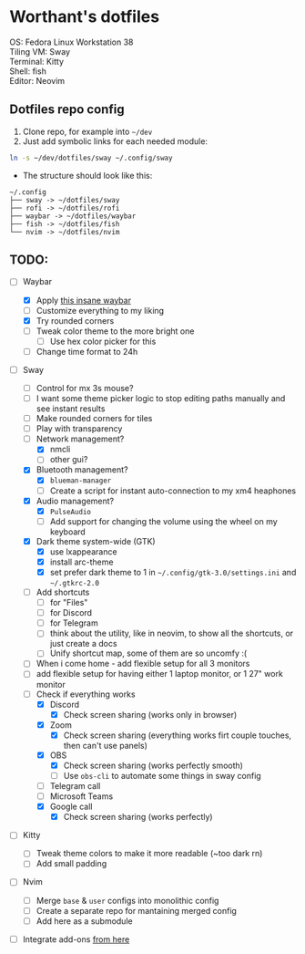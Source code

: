 # Worthant's dotfiles

OS: Fedora Linux Workstation 38  
Tiling VM: Sway  
Terminal: Kitty  
Shell: fish  
Editor: Neovim  

## Dotfiles repo config

1. Clone repo, for example into `~/dev`
2. Just add symbolic links for each needed module:

```bash
ln -s ~/dev/dotfiles/sway ~/.config/sway
```

- The structure should look like this:

```
~/.config
├── sway -> ~/dotfiles/sway
├── rofi -> ~/dotfiles/rofi
├── waybar -> ~/dotfiles/waybar
├── fish -> ~/dotfiles/fish
└── nvim -> ~/dotfiles/nvim
```

## TODO:

- [ ] Waybar
  - [x] Apply [this insane waybar](https://www.reddit.com/r/unixporn/comments/19csv7m/sway_fedora_sway_rice_new_wave_loving_this/)
  - [ ] Customize everything to my liking
  - [x] Try rounded corners
  - [ ] Tweak color theme to the more bright one
    - [ ] Use hex color picker for this
  - [ ] Change time format to 24h
- [ ] Sway
  - [ ] Control for mx 3s mouse?
  - [ ] I want some theme picker logic to stop editing paths manually and see instant results
  - [ ] Make rounded corners for tiles
  - [ ] Play with transparency
  - [ ] Network management?
    - [x] nmcli
    - [ ] other gui?
  - [x] Bluetooth management?
    - [x] `blueman-manager`
    - [ ] Create a script for instant auto-connection to my xm4 heaphones
  - [x] Audio management?
    - [x] `PulseAudio`
    - [ ] Add support for changing the volume using the wheel on my keyboard
  - [x] Dark theme system-wide (GTK)
    - [x] use lxappearance
    - [x] install arc-theme
    - [x] set prefer dark theme to 1 in `~/.config/gtk-3.0/settings.ini` and `~/.gtkrc-2.0`
  - [ ] Add shortcuts 
    - [ ] for "Files"
    - [ ] for Discord
    - [ ] for Telegram
    - [ ] think about the utility, like in neovim, to show all the shortcuts, or just create a docs
    - [ ] Unify shortcut map, some of them are so uncomfy :(
  - [ ] When i come home - add flexible setup for all 3 monitors
  - [ ] add flexible setup for having either 1 laptop monitor, or 1 27" work monitor
  - [ ] Check if everything works
    - [x] Discord
        - [x] Check screen sharing (works only in browser)
    - [x] Zoom
        - [x] Check screen sharing (everything works firt couple touches, then can't use panels)
    - [x] OBS
        - [x] Check screen sharing (works perfectly smooth)
        - [ ] Use `obs-cli` to automate some things in sway config
    - [ ] Telegram call
    - [ ] Microsoft Teams
    - [x] Google call
        - [x] Check screen sharing (works perfectly)
- [ ] Kitty
  - [ ] Tweak theme colors to make it more readable (~too dark rn)
  - [ ] Add small padding
- [ ] Nvim
  - [ ] Merge `base` & `user` configs into monolithic config
  - [ ] Create a separate repo for mantaining merged config
  - [ ] Add here as a submodule

- [ ] Integrate add-ons [from here](https://github.com/swaywm/sway/wiki/Useful-add-ons-for-sway)


